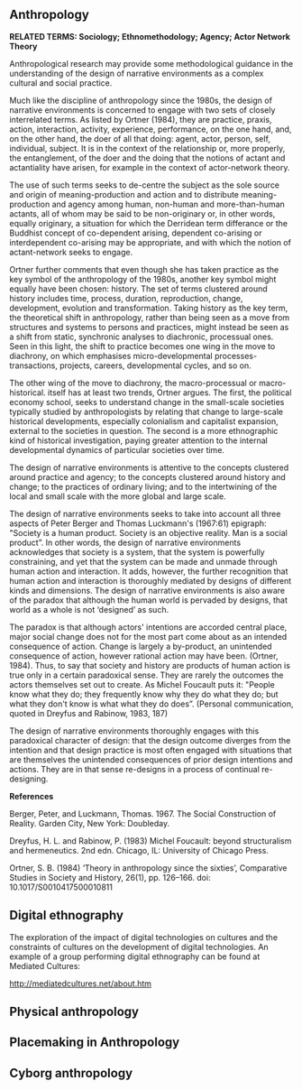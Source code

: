 ## Anthropology

**RELATED TERMS: Sociology; Ethnomethodology; Agency; Actor Network Theory**

Anthropological research may provide some methodological guidance in the understanding of the design of narrative environments as a complex cultural and social practice.

Much like the discipline of anthropology since the 1980s, the design of narrative environments is concerned to engage with two sets of closely interrelated terms. As listed by Ortner (1984), they are practice, praxis, action, interaction, activity, experience, performance, on the one hand, and, on the other hand, the doer of all that doing: agent, actor, person, self, individual, subject. It is in the context of the relationship or, more properly, the entanglement, of the doer and the doing that the notions of actant and actantiality have arisen, for example in the context of actor-network theory.

The use of such terms seeks to de-centre the subject as the sole source and origin of meaning-production and action and to distribute meaning-production and agency among human, non-human and more-than-human actants, all of whom may be said to be non-originary or, in other words, equally originary, a situation for which the Derridean term differance or the Buddhist concept of co-dependent arising, dependent co-arising or interdependent co-arising may be appropriate, and with which the notion of actant-network seeks to engage.

Ortner further comments that even though she has taken practice as the key symbol of the anthropology of the 1980s, another key symbol might equally have been chosen: history. The set of terms clustered around history includes time, process, duration, reproduction, change, development, evolution and transformation. Taking history as the key term, the theoretical shift in anthropology, rather than being seen as a move from structures and systems to persons and practices, might instead be seen as a shift from static, synchronic analyses to diachronic, processual ones. Seen in this light, the shift to practice becomes one wing in the move to diachrony, on which emphasises micro-developmental processes-transactions, projects, careers, developmental cycles, and so on. 

The other wing of the move to diachrony, the macro-processual or macro-historical. itself has at least two trends, Ortner argues. The first, the political economy school, seeks to understand change in the small-scale societies typically studied by anthropologists by relating that change to large-scale historical developments, especially colonialism and capitalist expansion, external to the societies in question. The second is a more ethnographic kind of historical investigation, paying greater attention to the internal developmental dynamics of particular societies over time.

The design of narrative environments is attentive to the concepts clustered around practice and agency; to the concepts clustered around history and change; to the practices of ordinary living; and to the intertwining of the local and small scale with the more global and large scale.

The design of narrative environments seeks to take into account all three aspects of Peter Berger and Thomas Luckmann's (1967:61) epigraph: "Society is a human product. Society is an objective reality. Man is a social product”. In other words, the design of narrative environments acknowledges that society is a system, that the system is powerfully constraining, and yet that the system can be made and unmade through human action and interaction. It adds, however, the further recognition that human action and interaction is thoroughly mediated by designs of different kinds and dimensions. The design of narrative environments is also aware of the paradox that although the human world is pervaded by designs, that world as a whole is not ‘designed’ as such.

The paradox is that although actors' intentions are accorded central place, major social change does not for the most part come about as an intended consequence of action. Change is largely a by-product, an unintended consequence of action, however rational action may have been. (Ortner, 1984). Thus, to say that society and history are products of human action is true only in a certain paradoxical sense. They are rarely the outcomes the actors themselves set out to create. As Michel Foucault puts it: "People know what they do; they frequently know why they do what they do; but what they don't know is what what they do does”. (Personal communication, quoted in Dreyfus and Rabinow, 1983, 187)

The design of narrative environments thoroughly engages with this paradoxical character of design: that the design outcome diverges from the intention and that design practice is most often engaged with situations that are themselves the unintended consequences of prior design intentions and actions. They are in that sense re-designs in a process of continual re-designing.

**References**

Berger, Peter, and Luckmann, Thomas. 1967. The Social Construction of Reality. Garden City, New York: Doubleday.

Dreyfus, H. L. and Rabinow, P. (1983) Michel Foucault: beyond structuralism and hermeneutics. 2nd edn. Chicago, IL: University of Chicago Press.

Ortner, S. B. (1984) ‘Theory in anthropology since the sixties’, Comparative Studies in Society and History, 26(1), pp. 126–166. doi: 10.1017/S0010417500010811 

## Digital ethnography

The exploration of the impact of digital technologies on cultures and the constraints of cultures on the development of digital technologies. An example of a group performing digital ethnography can be found at Mediated Cultures:  

http://mediatedcultures.net/about.htm

## Physical anthropology

## Placemaking in Anthropology

## Cyborg anthropology


